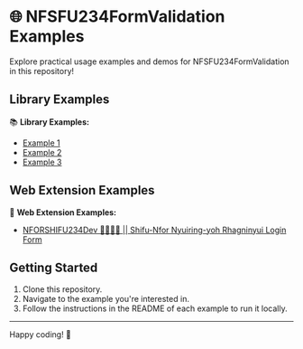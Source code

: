# 🌐 NFSFU234FormValidation Examples

Explore practical usage examples and demos for NFSFU234FormValidation in this repository!

## Library Examples

📚 **Library Examples:**
- [Example 1](nfsfu234-form-validation-examples/example1/)
- [Example 2](nfsfu234-form-validation-examples/example2/)
- [Example 3](nfsfu234-form-validation-examples/example3/)

## Web Extension Examples

🚀 **Web Extension Examples:**
- [NFORSHIFU234Dev 🖤👨🏾‍💻 || Shifu-Nfor Nyuiring-yoh Rhagninyui Login Form](nfsfu234formvalidation-web-extension-examples/form1/)

## Getting Started

1. Clone this repository.
2. Navigate to the example you're interested in.
3. Follow the instructions in the README of each example to run it locally.

--- 

Happy coding! 🎉